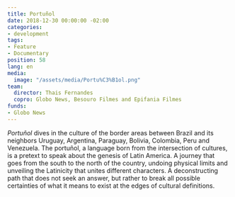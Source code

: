 ```yaml
---
title: Portuñol
date: 2018-12-30 00:00:00 -02:00
categories:
- development
tags:
- Feature
- Documentary
position: 58
lang: en
media:
  image: "/assets/media/Portu%C3%B1ol.png"
team:
  director: Thais Fernandes
  copro: Globo News, Besouro Filmes and Epifania Filmes
funds:
- Globo News
---
```


_Portuñol_ dives in the culture of the border areas between Brazil and its neighbors Uruguay, Argentina, Paraguay, Bolivia, Colombia, Peru and Venezuela. The portuñol, a language born from the intersection of cultures, is a pretext to speak about the genesis of Latin America. A journey that goes from the south to the north of the country, undoing physical limits and unveiling the Latinicity that unites different characters. A deconstructing path that does not seek an answer, but rather to break all possible certainties of what it means to exist at the edges of cultural definitions.
